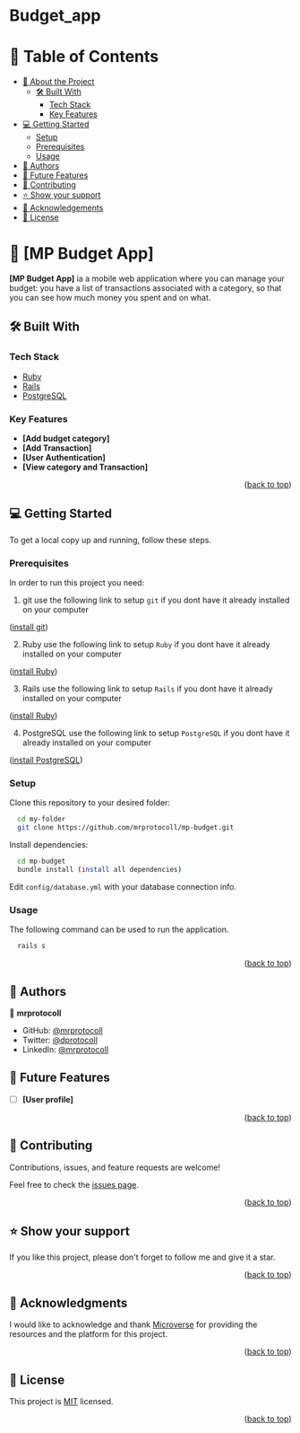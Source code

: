 # Budget_app

<a name="readme-top"></a>

<!-- TABLE OF CONTENTS -->

# 📗 Table of Contents

- [📖 About the Project](#about-project)
  - [🛠 Built With](#built-with)
    - [Tech Stack](#tech-stack)
    - [Key Features](#key-features)
- [💻 Getting Started](#getting-started)
  - [Setup](#setup)
  - [Prerequisites](#prerequisites)
  - [Usage](#usage)
- [👥 Authors](#authors)
- [🔭 Future Features](#future-features)
- [🤝 Contributing](#contributing)
- [⭐️ Show your support](#support)
- [🙏 Acknowledgements](#acknowledgements)
- [📝 License](#license)

<!-- PROJECT DESCRIPTION -->

# 📖 [MP Budget App] <a name="about-project"></a>

**[MP Budget App]** ia a mobile web application where you can manage your budget: you have a list of transactions associated with a category, so that you can see how much money you spent and on what.

## 🛠 Built With <a name="built-with"></a>

### Tech Stack <a name="tech-stack"></a>

- <a href="https://www.ruby-lang.org/en/documentation/">Ruby</a>
- <a href="https://rubyonrails.org/">Rails</a>
- <a href="https://www.postgresql.org/">PostgreSQL</a>
<!-- Features -->

### Key Features <a name="key-features"></a>

- **[Add budget category]**
- **[Add Transaction]**
- **[User Authentication]**
- **[View category and Transaction]**

<p align="right">(<a href="#readme-top">back to top</a>)</p>

<!-- GETTING STARTED -->

## 💻 Getting Started <a name="getting-started"></a>

To get a local copy up and running, follow these steps.

### Prerequisites

In order to run this project you need:

1. git
use the following link to setup `git` if you dont have it already installed on your computer
<p align="left">(<a href="https://git-scm.com/book/en/v2/Getting-Started-Installing-Git">install git</a>)</p>

2. Ruby
use the following link to setup `Ruby` if you dont have it already installed on your computer
<p align="left">(<a href="https://www.ruby-lang.org/en/documentation/installation/">install Ruby</a>)</p>

3. Rails
use the following link to setup `Rails` if you dont have it already installed on your computer
<p align="left">(<a href="https://guides.rubyonrails.org/getting_started.html#creating-a-new-rails-project-installing-rails">install Ruby</a>)</p>

4. PostgreSQL
use the following link to setup `PostgreSQL` if you dont have it already installed on your computer
<p align="left">(<a href="https://www.tutorialspoint.com/postgresql/postgresql_environment.htm">install PostgreSQL</a>)</p>

### Setup

Clone this repository to your desired folder:

```sh
  cd my-folder
  git clone https://github.com/mrprotocoll/mp-budget.git
```

Install dependencies:

```sh
  cd mp-budget
  bundle install (install all dependencies)

```

Edit `config/database.yml` with your database connection info.

### Usage

The following command can be used to run the application.

```sh
  rails s
```

<p align="right">(<a href="#readme-top">back to top</a>)</p>

<!-- AUTHORS -->

## 👥 Authors <a name="authors"></a>

👤 **mrprotocoll**

- GitHub: [@mrprotocoll](https://github.com/mrprotocoll)
- Twitter: [@dprotocoll](https://twitter.com/dprotocoll)
- LinkedIn: [@mrprotocoll](https://www.linkedin.com/in/mrprotocoll)


<!-- FUTURE FEATURES -->

## 🔭 Future Features <a name="future-features"></a>

- [ ] **[User profile]**

<p align="right">(<a href="#readme-top">back to top</a>)</p>

<!-- CONTRIBUTING -->

## 🤝 Contributing <a name="contributing"></a>

Contributions, issues, and feature requests are welcome!

Feel free to check the [issues page](../../issues/).

<p align="right">(<a href="#readme-top">back to top</a>)</p>

<!-- SUPPORT -->

## ⭐️ Show your support <a name="support"></a>

If you like this project, please don't forget to follow me and give it a star.

<p align="right">(<a href="#readme-top">back to top</a>)</p>

<!-- ACKNOWLEDGEMENTS -->

## 🙏 Acknowledgments <a name="acknowledgements"></a>

I would like to acknowledge and thank [Microverse](https://www.microverse.org/) for providing the resources and the platform for this project.

<p align="right">(<a href="#readme-top">back to top</a>)</p>

<!-- LICENSE -->

## 📝 License <a name="license"></a>

This project is [MIT](./LICENSE) licensed.

<p align="right">(<a href="#readme-top">back to top</a>)</p>
